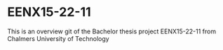# EENX15-22-11
This is an overview git of the Bachelor thesis project EENX15-22-11 from Chalmers University of Technology
